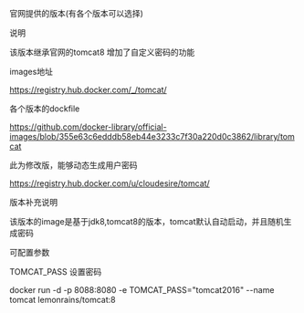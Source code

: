 官网提供的版本(有各个版本可以选择)

说明

该版本继承官网的tomcat8 增加了自定义密码的功能

images地址

https://registry.hub.docker.com/_/tomcat/

各个版本的dockfile

https://github.com/docker-library/official-images/blob/355e63c6edddb58eb44e3233c7f30a220d0c3862/library/tomcat

此为修改版，能够动态生成用户密码

https://registry.hub.docker.com/u/cloudesire/tomcat/

版本补充说明

该版本的image是基于jdk8,tomcat8的版本，tomcat默认自动启动，并且随机生成密码

可配置参数

TOMCAT_PASS 设置密码

docker run -d -p 8088:8080 -e TOMCAT_PASS="tomcat2016" --name tomcat lemonrains/tomcat:8